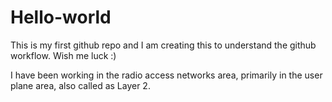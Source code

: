 # Hello-world
This is my first github repo and I am creating this to understand the github workflow. Wish me luck :)

I have been working in the radio access networks area, primarily in the user plane area, also called as Layer 2.
